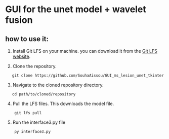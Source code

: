 # GUI for the unet model + wavelet fusion 

## how to use it:

1. Install Git LFS on your machine. you can download it from the [Git LFS website](https://git-lfs.com/).

2. Clone the repository.
 ```
    git clone https://github.com/SouhaAissou/GUI_ms_lesion_unet_tkinter
 ```
3. Navigate to the cloned repository directory.
 ```
    cd path/to/cloned/repository
 ```
4. Pull the LFS files. This downloads the model file.
``` 
    git lfs pull
```
5. Run the interface3.py file
```
    py interface3.py
```